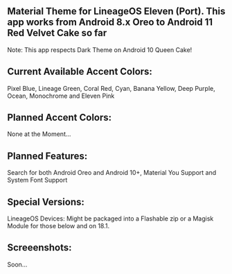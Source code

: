 Material Theme for LineageOS Eleven (Port). This app works from Android 8.x Oreo to Android 11 Red Velvet Cake so far
---------------------------------------------------------------------------------------------------------------------
Note: This app respects Dark Theme on Android 10 Queen Cake!

Current Available Accent Colors: 
---------------------------------------------------------------------------------------------------------------------
Pixel Blue, Lineage Green, Coral Red, Cyan, Banana Yellow, Deep Purple, Ocean, Monochrome and Eleven Pink

Planned Accent Colors:
---------------------------------------------------------------------------------------------------------------------
None at the Moment...


Planned Features:
---------------------------------------------------------------------------------------------------------------------
Search for both Android Oreo and Android 10+, Material You Support and System Font Support

Special Versions:
---------------------------------------------------------------------------------------------------------------------
LineageOS Devices: Might be packaged into a Flashable zip or a Magisk Module for those below and on 18.1.


Screeenshots:
---------------------------------------------------------------------------------------------------------------------
Soon...

